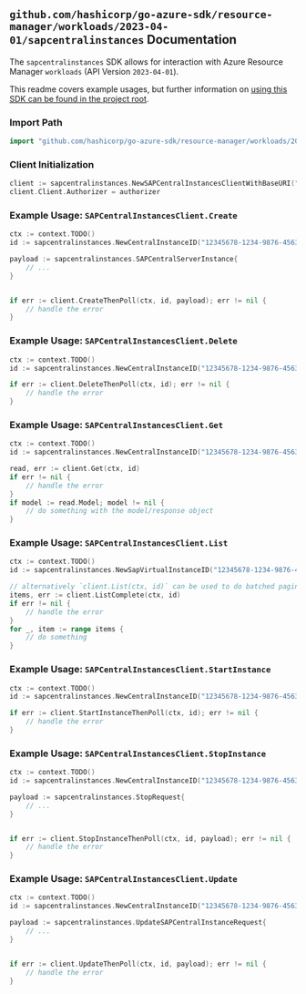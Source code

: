 
## `github.com/hashicorp/go-azure-sdk/resource-manager/workloads/2023-04-01/sapcentralinstances` Documentation

The `sapcentralinstances` SDK allows for interaction with Azure Resource Manager `workloads` (API Version `2023-04-01`).

This readme covers example usages, but further information on [using this SDK can be found in the project root](https://github.com/hashicorp/go-azure-sdk/tree/main/docs).

### Import Path

```go
import "github.com/hashicorp/go-azure-sdk/resource-manager/workloads/2023-04-01/sapcentralinstances"
```


### Client Initialization

```go
client := sapcentralinstances.NewSAPCentralInstancesClientWithBaseURI("https://management.azure.com")
client.Client.Authorizer = authorizer
```


### Example Usage: `SAPCentralInstancesClient.Create`

```go
ctx := context.TODO()
id := sapcentralinstances.NewCentralInstanceID("12345678-1234-9876-4563-123456789012", "example-resource-group", "sapVirtualInstanceName", "centralInstanceName")

payload := sapcentralinstances.SAPCentralServerInstance{
	// ...
}


if err := client.CreateThenPoll(ctx, id, payload); err != nil {
	// handle the error
}
```


### Example Usage: `SAPCentralInstancesClient.Delete`

```go
ctx := context.TODO()
id := sapcentralinstances.NewCentralInstanceID("12345678-1234-9876-4563-123456789012", "example-resource-group", "sapVirtualInstanceName", "centralInstanceName")

if err := client.DeleteThenPoll(ctx, id); err != nil {
	// handle the error
}
```


### Example Usage: `SAPCentralInstancesClient.Get`

```go
ctx := context.TODO()
id := sapcentralinstances.NewCentralInstanceID("12345678-1234-9876-4563-123456789012", "example-resource-group", "sapVirtualInstanceName", "centralInstanceName")

read, err := client.Get(ctx, id)
if err != nil {
	// handle the error
}
if model := read.Model; model != nil {
	// do something with the model/response object
}
```


### Example Usage: `SAPCentralInstancesClient.List`

```go
ctx := context.TODO()
id := sapcentralinstances.NewSapVirtualInstanceID("12345678-1234-9876-4563-123456789012", "example-resource-group", "sapVirtualInstanceName")

// alternatively `client.List(ctx, id)` can be used to do batched pagination
items, err := client.ListComplete(ctx, id)
if err != nil {
	// handle the error
}
for _, item := range items {
	// do something
}
```


### Example Usage: `SAPCentralInstancesClient.StartInstance`

```go
ctx := context.TODO()
id := sapcentralinstances.NewCentralInstanceID("12345678-1234-9876-4563-123456789012", "example-resource-group", "sapVirtualInstanceName", "centralInstanceName")

if err := client.StartInstanceThenPoll(ctx, id); err != nil {
	// handle the error
}
```


### Example Usage: `SAPCentralInstancesClient.StopInstance`

```go
ctx := context.TODO()
id := sapcentralinstances.NewCentralInstanceID("12345678-1234-9876-4563-123456789012", "example-resource-group", "sapVirtualInstanceName", "centralInstanceName")

payload := sapcentralinstances.StopRequest{
	// ...
}


if err := client.StopInstanceThenPoll(ctx, id, payload); err != nil {
	// handle the error
}
```


### Example Usage: `SAPCentralInstancesClient.Update`

```go
ctx := context.TODO()
id := sapcentralinstances.NewCentralInstanceID("12345678-1234-9876-4563-123456789012", "example-resource-group", "sapVirtualInstanceName", "centralInstanceName")

payload := sapcentralinstances.UpdateSAPCentralInstanceRequest{
	// ...
}


if err := client.UpdateThenPoll(ctx, id, payload); err != nil {
	// handle the error
}
```
